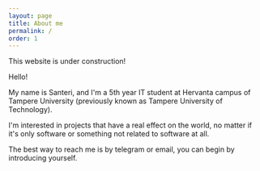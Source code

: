 ```yaml
---
layout: page
title: About me
permalink: /
order: 1
---
```

This website is under construction!

Hello!

My name is Santeri, and I'm a 5th year IT student at Hervanta campus of
Tampere University (previously known as Tampere University of Technology).

I'm interested in projects that have a real effect on the world, no matter if
it's only software or something not related to software at all.

The best way to reach me is by telegram or email, you can begin by introducing
yourself.
